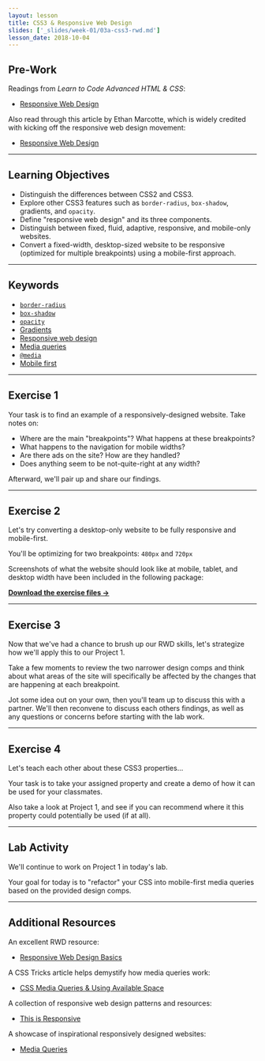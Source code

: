 ```yaml
---
layout: lesson
title: CSS3 & Responsive Web Design
slides: ['_slides/week-01/03a-css3-rwd.md']
lesson_date: 2018-10-04
---
```


## Pre-Work

Readings from _Learn to Code Advanced HTML & CSS_:

* [Responsive Web Design](http://learn.shayhowe.com/advanced-html-css/responsive-web-design/)

Also read through this article by Ethan Marcotte, which is widely credited with kicking off the responsive web design movement:

* [Responsive Web Design](http://alistapart.com/article/responsive-web-design/)

---

## Learning Objectives

* Distinguish the differences between CSS2 and CSS3.
* Explore other CSS3 features such as `border-radius`, `box-shadow`, gradients, and `opacity`.
* Define "responsive web design" and its three components.
* Distinguish between fixed, fluid, adaptive, responsive, and mobile-only websites.
* Convert a fixed-width, desktop-sized website to be responsive (optimized for multiple breakpoints) using a mobile-first approach.

---

## Keywords

* [`border-radius`](https://developer.mozilla.org/en-US/docs/Web/CSS/border-radius)
* [`box-shadow`](https://developer.mozilla.org/en-US/docs/Web/CSS/box-shadow)
* [`opacity`](https://developer.mozilla.org/en-US/docs/Web/CSS/opacity)
* [Gradients](https://developer.mozilla.org/en-US/docs/Web/CSS/CSS_Images/Using_CSS_gradients)
* [Responsive web design](http://blog.teamtreehouse.com/modern-field-guide-responsive-web-design)
* [Media queries](https://developer.mozilla.org/en-US/docs/Web/Guide/CSS/Media_queries)
* [`@media`](https://developer.mozilla.org/en-US/docs/Web/CSS/@media)
* [Mobile first](http://bradfrost.com/blog/web/mobile-first-responsive-web-design/)

---

## Exercise 1

Your task is to find an example of a responsively-designed website. Take notes on:

* Where are the main "breakpoints"? What happens at these breakpoints?
* What happens to the navigation for mobile widths?
* Are there ads on the site? How are they handled?
* Does anything seem to be not-quite-right at any width?

Afterward, we'll pair up and share our findings.

---

## Exercise 2

Let's try converting a desktop-only website to be fully responsive and mobile-first.

You'll be optimizing for two breakpoints: `480px` and `720px`

Screenshots of what the website should look like at mobile, tablet, and desktop width have been included in the following package:

**[Download the exercise files &rarr;](/public/files/exercises/rwd-refactor.zip)**

---

## Exercise 3

Now that we've had a chance to brush up our RWD skills, let's strategize how we'll apply this to our Project 1.

Take a few moments to review the two narrower design comps and think about what areas of the site will specifically be affected by the changes that are happening at each breakpoint.

Jot some idea out on your own, then you'll team up to discuss this with a partner. We'll then reconvene to discuss each others findings, as well as any questions or concerns before starting with the lab work.

---

## Exercise 4

Let's teach each other about these CSS3 properties...

Your task is to take your assigned property and create a demo of how it can be used for your classmates.

Also take a look at Project 1, and see if you can recommend where it this property could potentially be used (if at all).

---

## Lab Activity

We'll continue to work on Project 1 in today's lab.

Your goal for today is to "refactor" your CSS into mobile-first media queries based on the provided design comps.

---

## Additional Resources

An excellent RWD resource:

* [Responsive Web Design Basics](https://developers.google.com/web/fundamentals/layouts/rwd-fundamentals/?hl=en)

A CSS Tricks article helps demystify how media queries work:

* [CSS Media Queries & Using Available Space](https://css-tricks.com/css-media-queries/)

A collection of responsive web design patterns and resources:

* [This is Responsive](http://bradfrost.github.io/this-is-responsive/)

A showcase of inspirational responsively designed websites:

* [Media Queries](http://mediaqueri.es/)

